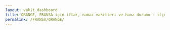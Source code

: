 ```yaml
---
layout: vakit_dashboard
title: ORANGE, FRANSA için iftar, namaz vakitleri ve hava durumu - ilçe/eyalet seç
permalink: /FRANSA/ORANGE/
---
```


<script type="text/javascript">
  var GLOBAL_COUNTRY = 'FRANSA';
  var GLOBAL_CITY = 'ORANGE';
  var GLOBAL_STATE = '';
  var lat = 72;
  var lon = 21;
</script>
